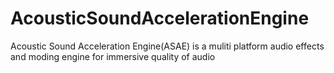 # AcousticSoundAccelerationEngine
Acoustic Sound Acceleration Engine(ASAE) is a muliti platform audio effects and moding engine for immersive quality of audio

